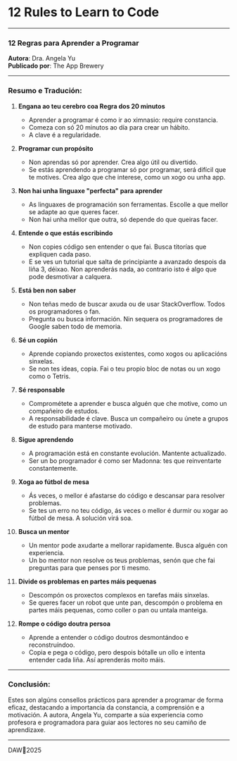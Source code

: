 # 12 Rules to Learn to Code

---

### **12 Regras para Aprender a Programar**  
**Autora**: Dra. Angela Yu  
**Publicado por**: The App Brewery  

---

### **Resumo e Tradución**:

1. **Engana ao teu cerebro coa Regra dos 20 minutos**  
   - Aprender a programar é como ir ao ximnasio: require constancia.  
   - Comeza con só 20 minutos ao día para crear un hábito.  
   - A clave é a regularidade.

2. **Programar cun propósito**  
   - Non aprendas só por aprender. Crea algo útil ou divertido.  
   - Se estás aprendendo a programar só por programar, será difícil que te motives. Crea algo que che interese, como un xogo ou unha app.

3. **Non hai unha linguaxe "perfecta" para aprender**  
   - As linguaxes de programación son ferramentas. Escolle a que mellor se adapte ao que queres facer.  
   - Non hai unha mellor que outra, só depende do que queiras facer.

4. **Entende o que estás escribindo**  
   - Non copies código sen entender o que fai. Busca titorías que expliquen cada paso.  
   - E se ves un tutorial que salta de principiante a avanzado despois da liña 3, déixao. Non aprenderás nada, ao contrario isto é algo que pode desmotivar a calquera.

5. **Está ben non saber**  
   - Non teñas medo de buscar axuda ou de usar StackOverflow. Todos os programadores o fan.  
   - Pregunta ou busca información. Nin sequera os programadores de Google saben todo de memoria.

6. **Sé un copión**  
   - Aprende copiando proxectos existentes, como xogos ou aplicacións sinxelas.  
   - Se non tes ideas, copia. Fai o teu propio bloc de notas ou un xogo como o Tetris.

7. **Sé responsable**  
   - Comprométete a aprender e busca alguén que che motive, como un compañeiro de estudos.  
   - A responsabilidade é clave. Busca un compañeiro ou únete a grupos de estudo para manterse motivado.

8. **Sigue aprendendo**  
   - A programación está en constante evolución. Mantente actualizado.  
   - Ser un bo programador é como ser Madonna: tes que reinventarte constantemente.

9. **Xoga ao fútbol de mesa**  
   - Ás veces, o mellor é afastarse do código e descansar para resolver problemas.  
   - Se tes un erro no teu código, ás veces o mellor é durmir ou xogar ao fútbol de mesa. A solución virá soa.

10. **Busca un mentor**  
    - Un mentor pode axudarte a mellorar rapidamente. Busca alguén con experiencia.  
    - Un bo mentor non resolve os teus problemas, senón que che fai preguntas para que penses por ti mesmo.

11. **Divide os problemas en partes máis pequenas**  
    - Descompón os proxectos complexos en tarefas máis sinxelas.  
    - Se queres facer un robot que unte pan, descompón o problema en partes máis pequenas, como coller o pan ou untala manteiga.

12. **Rompe o código doutra persoa**  
    - Aprende a entender o código doutros desmontándoo e reconstruíndoo.  
    - Copia e pega o código, pero despois bótalle un ollo e intenta entender cada liña. Así aprenderás moito máis.

---

### **Conclusión**:
Estes son algúns consellos prácticos para aprender a programar de forma eficaz, destacando a importancia da constancia, a comprensión e a motivación. A autora, Angela Yu, comparte a súa experiencia como profesora e programadora para guiar aos lectores no seu camiño de aprendizaxe.

---

DAW🧊2025
